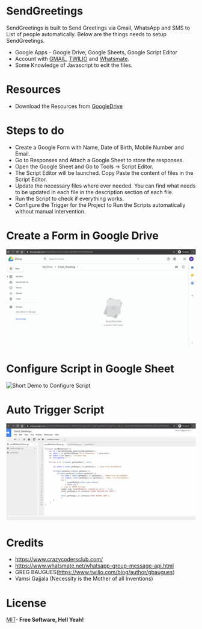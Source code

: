 # SendGreetings
SendGreetings is built to Send Greetings via Gmail, WhatsApp and SMS to List of people automatically. Below are the things needs to setup SendGreetings.

  - Google Apps - Google Drive, Google Sheets, Google Script Editor
  - Account with [GMAIL](https://mail.google.com/), [TWILIO](https://www.twilio.com/try-twilio) and [Whatsmate](https://www.whatsmate.net/whatsapp-gateway-api.html).
  - Some Knowledge of Javascript to edit the files.

# Resources
- Download the Resources from [GoogleDrive](https://bit.ly/2TpKmQW)

# Steps to do
  - Create a Google Form with Name, Date of Birth, Mobile Number and Email.
  - Go to Responses and Attach a Google Sheet to store the responses.
  - Open the Google Sheet and Go to Tools -> Script Editor.
  - The Script Editor will be launched. Copy Paste the content of files in the Script Editor.
  - Update the necessary files where ever needed. You can find what needs to be updated in each file in the description section of each file.
  - Run the Script to check if everything works.
  - Configure the Trigger for the Project to Run the Scripts automatically without manual intervention.
  
# Create a Form in Google Drive
![Short Demo to Create Form](doc/GoogleDrive_CreateForm.gif?raw=true)

# Configure Script in Google Sheet
![Short Demo to Configure Script](doc/GoogleDrive_ConfigureScript.gif?raw=true)

# Auto Trigger Script
![Short Demo to Auto Trigger Script](doc/GoogleDrive_AutoTriggerMail.gif?raw=true)

# Credits
  - https://www.crazycodersclub.com/
  - https://www.whatsmate.net/whatsapp-group-message-api.html
  - GREG BAUGUES(https://www.twilio.com/blog/author/gbaugues)
  - Vamsi Gajjala (Necessity is the Mother of all Inventions)
    
# License
[MIT](https://choosealicense.com/licenses/mit/)- **Free Software, Hell Yeah!**
